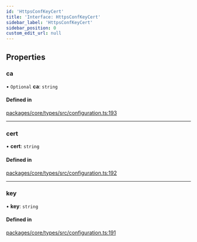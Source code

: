 ```yaml
---
id: 'HttpsConfKeyCert'
title: 'Interface: HttpsConfKeyCert'
sidebar_label: 'HttpsConfKeyCert'
sidebar_position: 0
custom_edit_url: null
---
```


## Properties

### ca

• `Optional` **ca**: `string`

#### Defined in

[packages/core/types/src/configuration.ts:193](https://github.com/verdaccio/verdaccio/blob/10057a4ff/packages/core/types/src/configuration.ts#L193)

---

### cert

• **cert**: `string`

#### Defined in

[packages/core/types/src/configuration.ts:192](https://github.com/verdaccio/verdaccio/blob/10057a4ff/packages/core/types/src/configuration.ts#L192)

---

### key

• **key**: `string`

#### Defined in

[packages/core/types/src/configuration.ts:191](https://github.com/verdaccio/verdaccio/blob/10057a4ff/packages/core/types/src/configuration.ts#L191)
